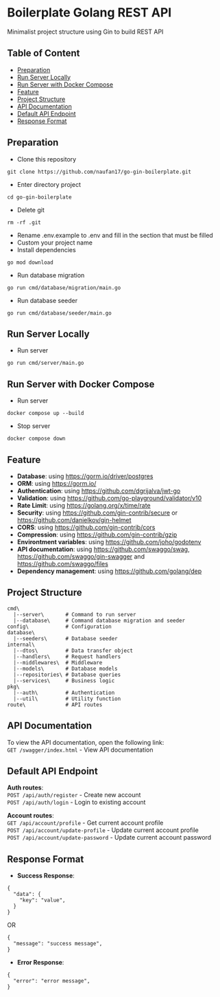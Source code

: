 # Boilerplate Golang REST API
Minimalist project structure using Gin to build REST API

## Table of Content
- [Preparation](#preparation)
- [Run Server Locally](#run-server-locally)
- [Run Server with Docker Compose](#run-server-with-docker-compose)
- [Feature](#feature)
- [Project Structure](#project-structure)
- [API Documentation](#api-documentation)
- [Default API Endpoint](#default-api-endpoint)
- [Response Format](#response-format)

## Preparation
- Clone this repository
```
git clone https://github.com/naufan17/go-gin-boilerplate.git
```
- Enter directory project
```
cd go-gin-boilerplate
```
- Delete git
```
rm -rf .git
```
- Rename .env.example to .env and fill in the section that must be filled
- Custom your project name
- Install dependencies
```
go mod download
```
- Run database migration
```
go run cmd/database/migration/main.go
```
- Run database seeder
```
go run cmd/database/seeder/main.go
```

## Run Server Locally
- Run server
```
go run cmd/server/main.go
```

## Run Server with Docker Compose
- Run server
```
docker compose up --build
```
- Stop server
```
docker compose down
```

## Feature
- **Database**: using https://gorm.io/driver/postgres
- **ORM**: using https://gorm.io/
- **Authentication**: using https://github.com/dgrijalva/jwt-go
- **Validation**: using https://github.com/go-playground/validator/v10
- **Rate Limit**: using https://golang.org/x/time/rate
- **Security**: using https://github.com/gin-contrib/secure or https://github.com/danielkov/gin-helmet
- **CORS**: using https://github.com/gin-contrib/cors
- **Compression**: using https://github.com/gin-contrib/gzip
- **Environtment variables**: using https://github.com/joho/godotenv
- **API documentation**: using https://github.com/swaggo/swag, https://github.com/swaggo/gin-swagger and https://github.com/swaggo/files
- **Dependency management**: using https://github.com/golang/dep

## Project Structure
```
cmd\
  |--server\       # Command to run server
  |--database\     # Command database migration and seeder          
config\            # Configuration
database\
  |--seeders\      # Database seeder
internal\
  |--dtos\         # Data transfer object
  |--handlers\     # Request handlers
  |--middlewares\  # Middleware
  |--models\       # Database models
  |--repositories\ # Database queries
  |--services\     # Business logic
pkg\
  |--auth\         # Authentication
  |--util\         # Utility function
route\             # API routes
```

## API Documentation
To view the API documentation, open the following link:
<br/>
``GET /swagger/index.html`` - View API documentation

## Default API Endpoint
**Auth routes**:
<br/>
``POST /api/auth/register`` - Create new account
<br/>
``POST /api/auth/login`` - Login to existing account

**Account routes**:
<br/>
``GET /api/account/profile`` - Get current account profile
<br/>
``POST /api/account/update-profile`` - Update current account profile
<br/>
``POST /api/account/update-password`` - Update current account password

## Response Format
- **Success Response**:
```
{
  "data": {
    "key": "value",
  }
}
```
OR
```
{
  "message": "success message",
}
```
- **Error Response**:
```
{
  "error": "error message",
}
```
